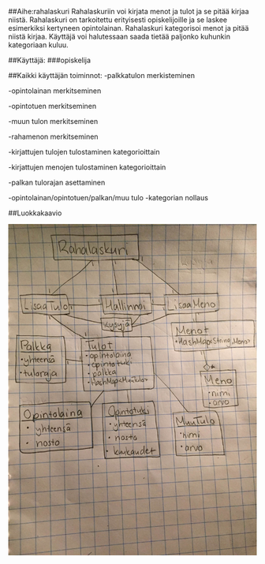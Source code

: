 ##Aihe:rahalaskuri 
Rahalaskuriin voi kirjata menot ja tulot ja se pitää kirjaa niistä. Rahalaskuri on tarkoitettu erityisesti opiskelijoille ja se laskee esimerkiksi kertyneen opintolainan. Rahalaskuri kategorisoi menot ja pitää niistä kirjaa. Käyttäjä voi halutessaan saada tietää paljonko kuhunkin kategoriaan kuluu.

##Käyttäjä:
###opiskelija

##Kaikki käyttäjän toiminnot:
-palkkatulon merkisteminen

-opintolainan merkitseminen

-opintotuen merkitseminen

-muun tulon merkitseminen

-rahamenon merkitseminen

-kirjattujen tulojen tulostaminen kategorioittain

-kirjattujen menojen tulostaminen kategorioittain

-palkan tulorajan asettaminen

-opintolainan/opintotuen/palkan/muu tulo -kategorian nollaus


##Luokkakaavio

![luokkakaavio](https://github.com/pzanni/anninharjoitusty-/blob/master/dokumentaatio/luokkis3.JPG?raw=true)

